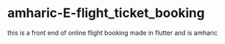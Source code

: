 # amharic-E-flight_ticket_booking
this is a front end of online flight booking made in flutter and is amharic
